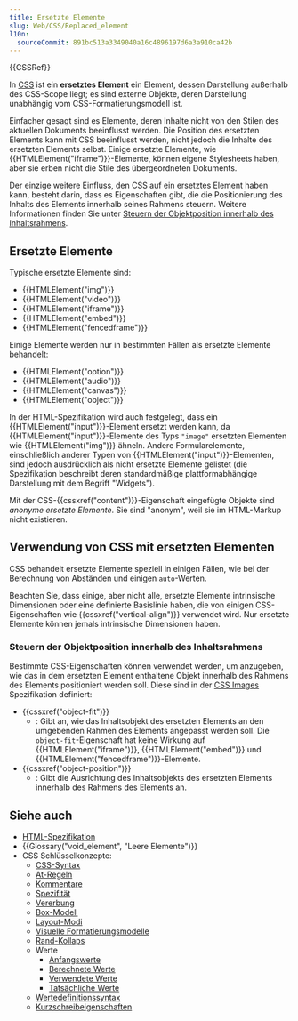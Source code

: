 ```yaml
---
title: Ersetzte Elemente
slug: Web/CSS/Replaced_element
l10n:
  sourceCommit: 891bc513a3349040a16c4896197d6a3a910ca42b
---
```


{{CSSRef}}

In [CSS](/de/docs/Web/CSS) ist ein **ersetztes Element** ein Element, dessen Darstellung außerhalb des CSS-Scope liegt; es sind externe Objekte, deren Darstellung unabhängig vom CSS-Formatierungsmodell ist.

Einfacher gesagt sind es Elemente, deren Inhalte nicht von den Stilen des aktuellen Dokuments beeinflusst werden. Die Position des ersetzten Elements kann mit CSS beeinflusst werden, nicht jedoch die Inhalte des ersetzten Elements selbst. Einige ersetzte Elemente, wie {{HTMLElement("iframe")}}-Elemente, können eigene Stylesheets haben, aber sie erben nicht die Stile des übergeordneten Dokuments.

Der einzige weitere Einfluss, den CSS auf ein ersetztes Element haben kann, besteht darin, dass es Eigenschaften gibt, die die Positionierung des Inhalts des Elements innerhalb seines Rahmens steuern. Weitere Informationen finden Sie unter [Steuern der Objektposition innerhalb des Inhaltsrahmens](#steuern_der_objektposition_innerhalb_des_inhaltsrahmens).

## Ersetzte Elemente

Typische ersetzte Elemente sind:

- {{HTMLElement("img")}}
- {{HTMLElement("video")}}
- {{HTMLElement("iframe")}}
- {{HTMLElement("embed")}}
- {{HTMLElement("fencedframe")}}

Einige Elemente werden nur in bestimmten Fällen als ersetzte Elemente behandelt:

- {{HTMLElement("option")}}
- {{HTMLElement("audio")}}
- {{HTMLElement("canvas")}}
- {{HTMLElement("object")}}

In der HTML-Spezifikation wird auch festgelegt, dass ein {{HTMLElement("input")}}-Element ersetzt werden kann, da {{HTMLElement("input")}}-Elemente des Typs `"image"` ersetzten Elementen wie {{HTMLElement("img")}} ähneln. Andere Formularelemente, einschließlich anderer Typen von {{HTMLElement("input")}}-Elementen, sind jedoch ausdrücklich als nicht ersetzte Elemente gelistet (die Spezifikation beschreibt deren standardmäßige plattformabhängige Darstellung mit dem Begriff "Widgets").

Mit der CSS-{{cssxref("content")}}-Eigenschaft eingefügte Objekte sind _anonyme ersetzte Elemente_. Sie sind "anonym", weil sie im HTML-Markup nicht existieren.

## Verwendung von CSS mit ersetzten Elementen

CSS behandelt ersetzte Elemente speziell in einigen Fällen, wie bei der Berechnung von Abständen und einigen `auto`-Werten.

Beachten Sie, dass einige, aber nicht alle, ersetzte Elemente intrinsische Dimensionen oder eine definierte Basislinie haben, die von einigen CSS-Eigenschaften wie {{cssxref("vertical-align")}} verwendet wird. Nur ersetzte Elemente können jemals intrinsische Dimensionen haben.

### Steuern der Objektposition innerhalb des Inhaltsrahmens

Bestimmte CSS-Eigenschaften können verwendet werden, um anzugeben, wie das in dem ersetzten Element enthaltene Objekt innerhalb des Rahmens des Elements positioniert werden soll. Diese sind in der [CSS Images](https://drafts.csswg.org/css-images/) Spezifikation definiert:

- {{cssxref("object-fit")}}
  - : Gibt an, wie das Inhaltsobjekt des ersetzten Elements an den umgebenden Rahmen des Elements angepasst werden soll. Die `object-fit`-Eigenschaft hat keine Wirkung auf {{HTMLElement("iframe")}}, {{HTMLElement("embed")}} und {{HTMLElement("fencedframe")}}-Elemente.
- {{cssxref("object-position")}}
  - : Gibt die Ausrichtung des Inhaltsobjekts des ersetzten Elements innerhalb des Rahmens des Elements an.

## Siehe auch

- [HTML-Spezifikation](https://html.spec.whatwg.org/multipage/rendering.html#replaced-elements)
- {{Glossary("void_element", "Leere Elemente")}}
- CSS Schlüsselkonzepte:
  - [CSS-Syntax](/de/docs/Web/CSS/CSS_syntax/Syntax)
  - [At-Regeln](/de/docs/Web/CSS/CSS_syntax/At-rule)
  - [Kommentare](/de/docs/Web/CSS/CSS_syntax/Comments)
  - [Spezifität](/de/docs/Web/CSS/CSS_cascade/Specificity)
  - [Vererbung](/de/docs/Web/CSS/CSS_cascade/Inheritance)
  - [Box-Modell](/de/docs/Web/CSS/CSS_box_model/Introduction_to_the_CSS_box_model)
  - [Layout-Modi](/de/docs/Web/CSS/Layout_mode)
  - [Visuelle Formatierungsmodelle](/de/docs/Web/CSS/Visual_formatting_model)
  - [Rand-Kollaps](/de/docs/Web/CSS/CSS_box_model/Mastering_margin_collapsing)
  - Werte
    - [Anfangswerte](/de/docs/Web/CSS/CSS_cascade/initial_value)
    - [Berechnete Werte](/de/docs/Web/CSS/CSS_cascade/computed_value)
    - [Verwendete Werte](/de/docs/Web/CSS/CSS_cascade/used_value)
    - [Tatsächliche Werte](/de/docs/Web/CSS/CSS_cascade/actual_value)
  - [Wertedefinitionssyntax](/de/docs/Web/CSS/CSS_Values_and_Units/Value_definition_syntax)
  - [Kurzschreibeigenschaften](/de/docs/Web/CSS/Shorthand_properties)
